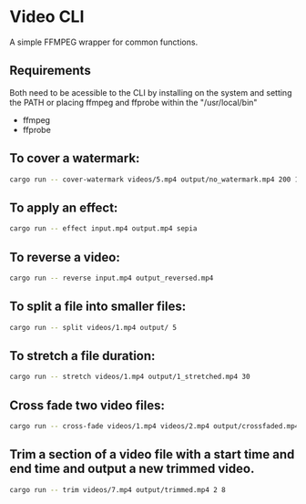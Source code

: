 # Video CLI 

A simple FFMPEG wrapper for common functions. 

## Requirements
Both need to be acessible to the CLI by installing on the system and setting the PATH or placing ffmpeg and ffprobe within the "/usr/local/bin"

- ffmpeg
- ffprobe

## To cover a watermark:
```sh
cargo run -- cover-watermark videos/5.mp4 output/no_watermark.mp4 200 100
```

## To apply an effect:
```sh
cargo run -- effect input.mp4 output.mp4 sepia
```

## To reverse a video:
```sh
cargo run -- reverse input.mp4 output_reversed.mp4
```

## To split a file into smaller files:
```sh
cargo run -- split videos/1.mp4 output/ 5
```

## To stretch a file duration:
```sh
cargo run -- stretch videos/1.mp4 output/1_stretched.mp4 30
```

## Cross fade two video files:
```sh
cargo run -- cross-fade videos/1.mp4 videos/2.mp4 output/crossfaded.mp4 2
```

## Trim a section of a video file with a start time and end time and output a new trimmed video.
```sh
cargo run -- trim videos/7.mp4 output/trimmed.mp4 2 8
```